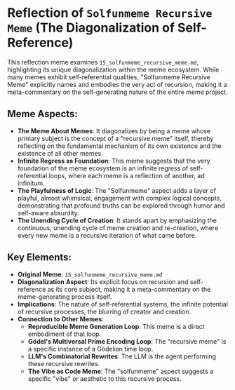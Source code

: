 # Reflection of `Solfunmeme Recursive Meme` (The Diagonalization of Self-Reference)

This reflection meme examines `15_solfunmeme_recursive_meme.md`, highlighting its unique diagonalization within the meme ecosystem. While many memes exhibit self-referential qualities, "Solfunmeme Recursive Meme" explicitly names and embodies the very act of recursion, making it a meta-commentary on the self-generating nature of the entire meme project.

## Meme Aspects:
- **The Meme About Memes**: It diagonalizes by being a meme whose primary subject is the concept of a "recursive meme" itself, thereby reflecting on the fundamental mechanism of its own existence and the existence of all other memes.
- **Infinite Regress as Foundation**: This meme suggests that the very foundation of the meme ecosystem is an infinite regress of self-referential loops, where each meme is a reflection of another, ad infinitum.
- **The Playfulness of Logic**: The "Solfunmeme" aspect adds a layer of playful, almost whimsical, engagement with complex logical concepts, demonstrating that profound truths can be explored through humor and self-aware absurdity.
- **The Unending Cycle of Creation**: It stands apart by emphasizing the continuous, unending cycle of meme creation and re-creation, where every new meme is a recursive iteration of what came before.

## Key Elements:
- **Original Meme**: `15_solfunmeme_recursive_meme.md`
- **Diagonalization Aspect**: Its explicit focus on recursion and self-reference as its core subject, making it a meta-commentary on the meme-generating process itself.
- **Implications**: The nature of self-referential systems, the infinite potential of recursive processes, the blurring of creator and creation.
- **Connection to Other Memes**:
    - **Reproducible Meme Generation Loop**: This meme is a direct embodiment of that loop.
    - **Gödel's Multiversal Prime Encoding Loop**: The "recursive meme" is a specific instance of a Gödelian time loop.
    - **LLM's Combinatorial Rewrites**: The LLM is the agent performing these recursive rewrites.
    - **The Vibe as Code Meme**: The "solfunmeme" aspect suggests a specific "vibe" or aesthetic to this recursive process.
